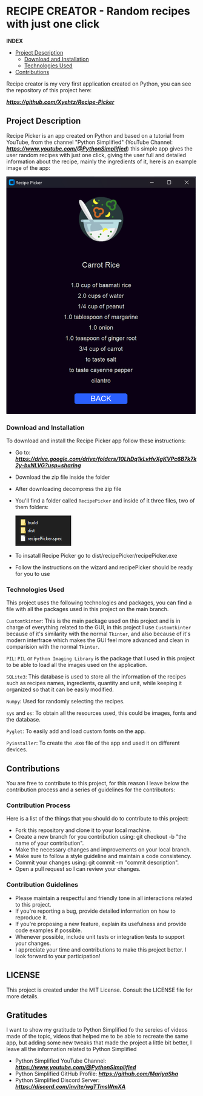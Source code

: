 # RECIPE CREATOR - Random recipes with just one click

**INDEX**

- [Project Description](#project-description)
  - [Download and Installation](#download-and-installation)
  - [Technologies Used](#technologies-used)
- [Contributions](#contributions)

Recipe creator is my very first application created on Python, you can see the repository of this project here:

***https://github.com/Xyehtz/Recipe-Picker***

## Project Description

Recipe Picker is an app created on Python and based on a tutorial from YouTube, from the channel "Python Simplified" (YouTube Channel: ***https://www.youtube.com/@PythonSimplified***) this simple app gives the user random recipes with just one click, giving the user full and detailed information about the recipe, mainly the ingredients of it, here is an example image of the app:

<img src=".README_images/image1.png" width="500" height="626">

### Download and Installation

To download and install the Recipe Picker app follow these instructions:

- Go to: ***https://drive.google.com/drive/folders/10LhDq1kLvHvXgKVPc6B7k7k2y-bxNLVG?usp=sharing***
- Download the zip file inside the folder
- After downloading decompress the zip file
- You'll find a folder called `RecipePicker` and inside of it three files, two of them folders:

    ![Folders](.README_images/image2.png)

- To insatall Recipe Picker go to dist/recipePicker/recipePicker.exe
- Follow the instructions on the wizard and recipePicker should be ready for you to use

### Technologies Used

This project uses the following technologies and packages, you can find a file with all the packages used in this project on the main branch.

`Customtkinter`: This is the main package used on this project and is in charge of everything related to the GUI, in this project I use `Customtkinter` because of it's similarity with the normal `Tkinter`, and also because of it's modern interfrace which makes the GUI feel more advanced and clean in comparision with the normal `Tkinter`.

`PIL`: `PIL` or `Python Imaging Library` is the package that I used in this project to be able to load all the images used on the application.

`SQLite3`: This database is used to store all the information of the recipes such as recipes names, ingredients, quantity and unit, while keeping it organized so that it can be easily modified.

`Numpy`: Used for randomly selecting the recipes.

`sys` and `os`: To obtain all the resources used, this could be images, fonts and the database.

`Pyglet`: To easily add and load custom fonts on the app.

`Pyinstaller`: To create the .exe file of the app and used it on different devices.

## Contributions

You are free to contribute to this project, for this reason I leave below the contribution process and a series of guidelines for the contributors:

### Contribution Process

Here is a list of the things that you should do to contribute to this project:

- Fork this repository and clone it to your local machine.
- Create a new branch for you contribution using: git checkout -b "the name of your contribution".
- Make the necessary changes and improvements on your local branch.
- Make sure to follow a style guideline and maintain a code consistency.
- Commit your changes using: git commit -m "commit description".
- Open a pull request so I can review your changes.

### Contribution Guidelines

- Please maintain a respectful and friendly tone in all interactions related to this project.
- If you're reporting a bug, provide detailed information on how to reproduce it.
- If you're proposing a new feature, explain its usefulness and provide code examples if possible.
- Whenever possible, include unit tests or integration tests to support your changes.
- I appreciate your time and contributions to make this project better. I look forward to your participation!

## LICENSE

This project is created under the MIT License. Consult the LICENSE file for more details.

## Gratitudes

I want to show my gratitude to Python Simplified fo the sereies of videos made of the topic, videos that helped me to be able to recreate the same app, but adding some new tweaks that made the project a little bit better, I leave all the information related to Python Simplified

- Python Simplified YouTube Channel: ***https://www.youtube.com/@PythonSimplified***
- Python Simplified GitHub Profile: ***https://github.com/MariyaSha***
- Python Simplified Discord Server: ***https://discord.com/invite/wgTTmsWmXA***
